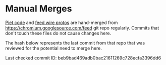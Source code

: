 # Manual Merges

[Piet code](https://cs.chromium.org/chromium/src/chrome/android/feed/core/java/src/org/chromium/chrome/browser/feed/library/piet/)
and [feed wire protos](https://cs.chromium.org/chromium/src/components/feed/core/proto/wire/)
are hand-merged from https://chromium.googlesource.com/feed git repo regularly.
Commits that don't touch these files do not cause changes here.

The hash below represents the last commit from that repo that was reviewed for
the potential need to merge here.

Last checked commit ID: beb9bad469adb0bac21611269c728ecfa3396dd6
